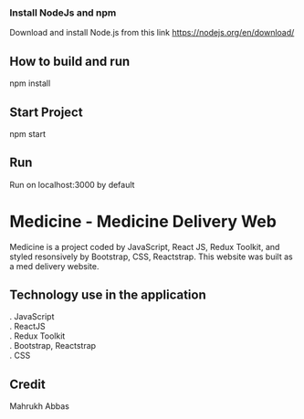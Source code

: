 ### Install NodeJs and npm

Download and install Node.js from this link https://nodejs.org/en/download/

## How to build and run

npm install

## Start Project

npm start

## Run

Run on localhost:3000 by default

# Medicine - Medicine Delivery Web

Medicine is a project coded by JavaScript, React JS, Redux Toolkit, and styled resonsively by Bootstrap, CSS, Reactstrap. This website was built as a med delivery website.


## Technology use in the application

. JavaScript <br />
. ReactJS <br />
. Redux Toolkit <br />
. Bootstrap, Reactstrap <br />
. CSS

## Credit

Mahrukh Abbas